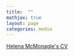 ```yaml
---
title:  ""
mathjax: true
layout: page
categories: media
---
```



[Helena McMonagle's CV](McMonagle_SAFS_UW_CV_240208_Profile.pdf)
